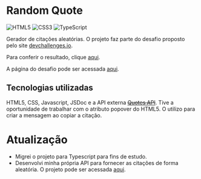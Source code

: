 # Random Quote

![HTML5](https://img.shields.io/badge/HTML5-E34F26?style=for-the-badge&logo=html5&logoColor=white)
![CSS3](https://img.shields.io/badge/CSS3-1572B6?style=for-the-badge&logo=css3&logoColor=white)
![TypeScript](https://img.shields.io/badge/TypeScript-007ACC?style=for-the-badge&logo=typescript&logoColor=white)

Gerador de citações aleatórias. O projeto faz parte do desafio proposto pelo site [devchallenges.io](https://devchallenges.io).

Para conferir o resultado, clique [aqui](https://random-quote-eight-iota.vercel.app/).

A página do desafio pode ser acessada [aqui](https://devchallenges.io/challenge/qa-code-generator).


## Tecnologias utilizadas

HTML5, CSS, Javascript, JSDoc e a API externa <s>[Quotes API](https://api-ninjas.com/api/quotes)</s>. Tive a oportunidade de trabalhar com o atributo popover do HTML5. O utilizo para criar a mensagem ao copiar a citação.

# Atualização

- Migrei o projeto para Typescript para fins de estudo.
- Desenvolvi minha própria API para fornecer as citações de forma aleatória. O projeto pode ser acessada [aqui](https://github.com/poldosantiago/random-quote-back).